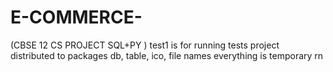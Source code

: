 # E-COMMERCE-
(CBSE 12 CS PROJECT SQL+PY )
test1 is for running tests
project distributed to packages
db, table, ico, file names everything is temporary rn